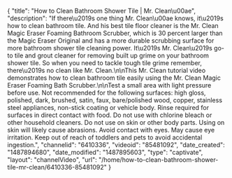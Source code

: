{
    "title": "How to Clean Bathroom Shower Tile | Mr. Clean\u00ae",
    "description": "If there\u2019s one thing Mr. Clean\u00ae knows, it\u2019s how to clean bathroom tile. And his best tile floor cleaner is the Mr. Clean Magic Eraser Foaming Bathroom Scrubber, which is 30 percent larger than the Magic Eraser Original and has a more durable scrubbing surface for more bathroom shower tile cleaning power. It\u2019s Mr. Clean\u2019s go-to tile and grout cleaner for removing built up grime on your bathroom shower tile. So when you need to tackle tough tile grime remember, there\u2019s no clean like Mr. Clean.\n\nThis Mr. Clean tutorial video demonstrates how to clean bathroom tile easily using the Mr. Clean Magic Eraser Foaming Bath Scrubber.\n\nTest a small area with light pressure before use. Not recommended for the following surfaces: high gloss, polished, dark, brushed, satin, faux, bare\/polished wood, copper, stainless steel appliances, non-stick coating or vehicle body. Rinse required for surfaces in direct contact with food. Do not use with chlorine bleach or other household cleaners. Do not use on skin or other body parts. Using on skin will likely cause abrasions. Avoid contact with eyes. May cause eye irritation. Keep out of reach of toddlers and pets to avoid accidental ingestion.",
    "channelid": "6410336",
    "videoid": "85481092",
    "date_created": "1487894680",
    "date_modified": "1487895603",
    "type": "captivate",
    "layout": "channelVideo",
    "url": "\/home\/how-to-clean-bathroom-shower-tile-mr-clean\/6410336-85481092"
}
